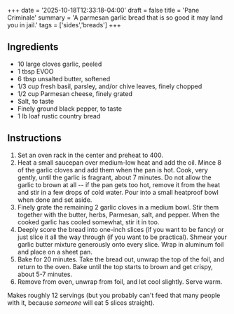 +++
date = '2025-10-18T12:33:18-04:00'
draft = false
title = 'Pane Criminale'
summary = 'A parmesan garlic bread that is so good it may land you in jail.'
tags = ['sides','breads']
+++

## Ingredients
- 10 large cloves garlic, peeled
- 1 tbsp EVOO
- 6 tbsp unsalted butter, softened
- 1/3 cup fresh basil, parsley, and/or chive leaves, finely chopped
- 1/2 cup Parmesan cheese, finely grated
- Salt, to taste
- Finely ground black pepper, to taste
- 1 lb loaf rustic country bread

## Instructions

1. Set an oven rack in the center and preheat to 400.
2. Heat a small saucepan over medium-low heat and add the oil. Mince 8 of the garlic cloves and add them when the pan is hot. Cook, very gently, until the garlic is fragrant, about 7 minutes. Do not allow the garlic to brown at all -- if the pan gets too hot, remove it from the heat and stir in a few drops of cold water. Pour into a small heatproof bowl when done and set aside.
3. Finely grate the remaining 2 garlic cloves in a medium bowl. Stir them together with the butter, herbs, Parmesan, salt, and pepper. When the cooked garlic has cooled somewhat, stir it in too.
4. Deeply score the bread into one-inch slices (if you want to be fancy) or just slice it all the way through (if you want to be practical). Shmear your garlic butter mixture generously onto every slice. Wrap in aluminum foil and place on a sheet pan.
5. Bake for 20 minutes. Take the bread out, unwrap the top of the foil, and return to the oven. Bake until the top starts to brown and get crispy, about 5-7 minutes.
6. Remove from oven, unwrap from foil, and let cool slightly. Serve warm.

Makes roughly 12 servings (but you probably can't feed that many people with it, because *someone* will eat 5 slices straight).
